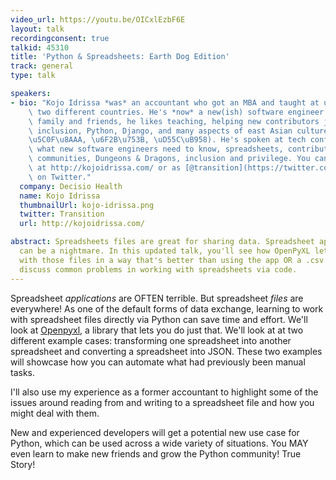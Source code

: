```yaml
---
video_url: https://youtu.be/OICxlEzbF6E
layout: talk
recordingconsent: true
talkid: 45310
title: 'Python & Spreadsheets: Earth Dog Edition'
track: general
type: talk

speakers:
- bio: "Kojo Idrissa *was* an accountant who got an MBA and taught at university in\
    \ two different countries. He's *now* a new(ish) software engineer. Besides his\
    \ family and friends, he likes teaching, helping new contributors join tech communities,\
    \ inclusion, Python, Django, and many aspects of east Asian culture (\u6B66\u4FE0\
    \u5C0F\u8AAA, \u6F2B\u753B, \uD55C\uB958). He's spoken at tech conferences about\
    \ what new software engineers need to know, spreadsheets, contributing to tech\
    \ communities, Dungeons & Dragons, inclusion and privilege. You can find him online\
    \ at http://kojoidrissa.com/ or as [@transition](https://twitter.com/Transition)\
    \ on Twitter."
  company: Decisio Health
  name: Kojo Idrissa
  thumbnailUrl: kojo-idrissa.png
  twitter: Transition
  url: http://kojoidrissa.com/

abstract: Spreadsheets files are great for sharing data. Spreadsheet applications
  can be a nightmare. In this updated talk, you'll see how OpenPyXL let's you work
  with those files in a way that's better than using the app OR a .csv. I'll also
  discuss common problems in working with spreadsheets via code.
---
```

Spreadsheet *applications* are OFTEN terrible. But spreadsheet *files* are everywhere! As one of the default forms of data exchange, learning to work with spreadsheet files directly via Python can save time and effort. We'll look at [Openpyxl](https://openpyxl.readthedocs.io/en/default/), a library that lets you do just that. We'll look at at two different example cases: transforming one spreadsheet into another spreadsheet and converting a spreadsheet into JSON. These two examples will showcase how you can automate what had previously been manual tasks.

I'll also use my experience as a former accountant to highlight some of the issues around reading from and writing to a spreadsheet file and how you might deal with them. 

New and experienced developers will get a potential new use case for Python, which can be used across a wide variety of situations. You MAY even learn to make new friends and grow the Python community! True Story!
